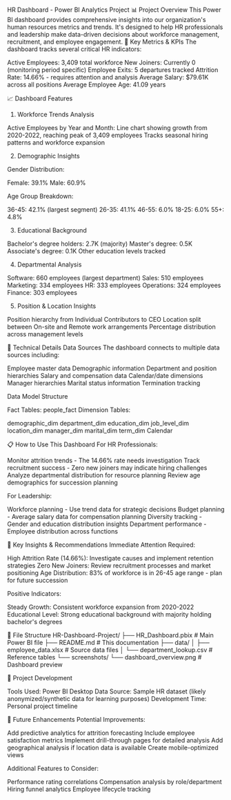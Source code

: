HR Dashboard - Power BI Analytics Project
📊 Project Overview
This Power BI dashboard provides comprehensive insights into our organization's human resources metrics and trends. It's designed to help HR professionals and leadership make data-driven decisions about workforce management, recruitment, and employee engagement.
🎯 Key Metrics & KPIs
The dashboard tracks several critical HR indicators:

Active Employees: 3,409 total workforce
New Joiners: Currently 0 (monitoring period specific)
Employee Exits: 5 departures tracked
Attrition Rate: 14.66% - requires attention and analysis
Average Salary: $79.61K across all positions
Average Employee Age: 41.09 years

📈 Dashboard Features
1. Workforce Trends Analysis

Active Employees by Year and Month: Line chart showing growth from 2020-2022, reaching peak of 3,409 employees
Tracks seasonal hiring patterns and workforce expansion

2. Demographic Insights

Gender Distribution:

Female: 39.1%
Male: 60.9%


Age Group Breakdown:

36-45: 42.1% (largest segment)
26-35: 41.1%
46-55: 6.0%
18-25: 6.0%
55+: 4.8%



3. Educational Background

Bachelor's degree holders: 2.7K (majority)
Master's degree: 0.5K
Associate's degree: 0.1K
Other education levels tracked

4. Departmental Analysis

Software: 660 employees (largest department)
Sales: 510 employees
Marketing: 334 employees
HR: 333 employees
Operations: 324 employees
Finance: 303 employees

5. Position & Location Insights

Position hierarchy from Individual Contributors to CEO
Location split between On-site and Remote work arrangements
Percentage distribution across management levels

🔧 Technical Details
Data Sources
The dashboard connects to multiple data sources including:

Employee master data
Demographic information
Department and position hierarchies
Salary and compensation data
Calendar/date dimensions
Manager hierarchies
Marital status information
Termination tracking

Data Model Structure

Fact Tables: people_fact
Dimension Tables:

demographic_dim
department_dim
education_dim
job_level_dim
location_dim
manager_dim
marital_dim
term_dim
Calendar



📋 How to Use This Dashboard
For HR Professionals:

Monitor attrition trends - The 14.66% rate needs investigation
Track recruitment success - Zero new joiners may indicate hiring challenges
Analyze departmental distribution for resource planning
Review age demographics for succession planning

For Leadership:

Workforce planning - Use trend data for strategic decisions
Budget planning - Average salary data for compensation planning
Diversity tracking - Gender and education distribution insights
Department performance - Employee distribution across functions

🚨 Key Insights & Recommendations
Immediate Attention Required:

High Attrition Rate (14.66%): Investigate causes and implement retention strategies
Zero New Joiners: Review recruitment processes and market positioning
Age Distribution: 83% of workforce is in 26-45 age range - plan for future succession

Positive Indicators:

Steady Growth: Consistent workforce expansion from 2020-2022
Educational Level: Strong educational background with majority holding bachelor's degrees

📁 File Structure
HR-Dashboard-Project/
├── HR_Dashboard.pbix          # Main Power BI file
├── README.md                  # This documentation
├── data/
│   ├── employee_data.xlsx     # Source data files
│   └── department_lookup.csv  # Reference tables
└── screenshots/
    └── dashboard_overview.png # Dashboard preview

🔄 Project Development

Tools Used: Power BI Desktop
Data Source: Sample HR dataset (likely anonymized/synthetic data for learning purposes)
Development Time: Personal project timeline


🚀 Future Enhancements
Potential Improvements:

Add predictive analytics for attrition forecasting
Include employee satisfaction metrics
Implement drill-through pages for detailed analysis
Add geographical analysis if location data is available
Create mobile-optimized views

Additional Features to Consider:

Performance rating correlations
Compensation analysis by role/department
Hiring funnel analytics
Employee lifecycle tracking

